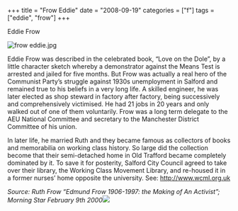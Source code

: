 +++
title = "Frow Eddie"
date = "2008-09-19"
categories = ["f"]
tags = ["eddie", "frow"]
+++

Eddie Frow

![frow eddie.jpg](http://graham.thewebtailor.co.uk/archives/frow%20eddie.jpg)

Eddie Frow was described in the celebrated book, “Love on the Dole”, by a little character sketch whereby a demonstrator against the Means Test is arrested and jailed for five months. But Frow was actually a real hero of the Communist Party’s struggle against 1930s unemployment in Salford and remained true to his beliefs in a very long life. A skilled engineer, he was later elected as shop steward in factory after factory, being successively and comprehensively victimised. He had 21 jobs in 20 years and only walked out of one of them voluntarily. Frow was a long term delegate to the AEU National Committee and secretary to the Manchester District Committee of his union.

In later life, he married Ruth and they became famous as collectors of books and memorabilia on working class history. So large did the collection become that their semi-detached home in Old Trafford became completely dominated by it. To save it for posterity, Salford City Council agreed to take over their library, the Working Class Movement Library, and re-housed it in a former nurses’ home opposite the university. See: http://www.wcml.org.uk

_Source: Ruth Frow “Edmund Frow 1906-1997: the Making of An Activist”;_ _Morning Star_ _February 9th 2000![](http://79.170.40.183/grahamstevenson.me.uk/images/stories/frow%20e.jpg)_

